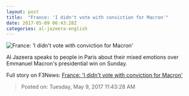 ```yaml
---
layout: post
title:  "France: 'I didn't vote with conviction for Macron'"
date: 2017-05-09 06:43:28Z
categories: al-jazeera-english
---
```


![France: 'I didn't vote with conviction for Macron'](http://www.aljazeera.com/mritems/Images/2017/5/8/4cd6a8652438498f8357334d8b06b469_18.jpg)

Al Jazeera speaks to people in Paris about their mixed emotions over Emmanuel Macron's presidential win on Sunday.


Full story on F3News: [France: 'I didn't vote with conviction for Macron'](http://www.f3nws.com/n/3aTKPH)

> Posted on: Tuesday, May 9, 2017 11:43:28 AM
